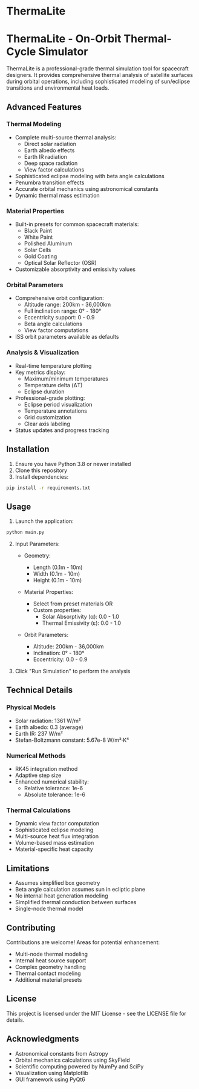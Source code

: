 # ThermaLite

# ThermaLite - On-Orbit Thermal-Cycle Simulator

ThermaLite is a professional-grade thermal simulation tool for spacecraft designers. It provides comprehensive thermal analysis of satellite surfaces during orbital operations, including sophisticated modeling of sun/eclipse transitions and environmental heat loads.

## Advanced Features

### Thermal Modeling
- Complete multi-source thermal analysis:
  - Direct solar radiation
  - Earth albedo effects
  - Earth IR radiation
  - Deep space radiation
  - View factor calculations
- Sophisticated eclipse modeling with beta angle calculations
- Penumbra transition effects
- Accurate orbital mechanics using astronomical constants
- Dynamic thermal mass estimation

### Material Properties
- Built-in presets for common spacecraft materials:
  - Black Paint
  - White Paint
  - Polished Aluminum
  - Solar Cells
  - Gold Coating
  - Optical Solar Reflector (OSR)
- Customizable absorptivity and emissivity values

### Orbital Parameters
- Comprehensive orbit configuration:
  - Altitude range: 200km - 36,000km
  - Full inclination range: 0° - 180°
  - Eccentricity support: 0 - 0.9
  - Beta angle calculations
  - View factor computations
- ISS orbit parameters available as defaults

### Analysis & Visualization
- Real-time temperature plotting
- Key metrics display:
  - Maximum/minimum temperatures
  - Temperature delta (ΔT)
  - Eclipse duration
- Professional-grade plotting:
  - Eclipse period visualization
  - Temperature annotations
  - Grid customization
  - Clear axis labeling
- Status updates and progress tracking

## Installation

1. Ensure you have Python 3.8 or newer installed
2. Clone this repository
3. Install dependencies:
```bash
pip install -r requirements.txt
```

## Usage

1. Launch the application:
```bash
python main.py
```

2. Input Parameters:
   - Geometry:
     - Length (0.1m - 10m)
     - Width (0.1m - 10m)
     - Height (0.1m - 10m)
   
   - Material Properties:
     - Select from preset materials OR
     - Custom properties:
       - Solar Absorptivity (α): 0.0 - 1.0
       - Thermal Emissivity (ε): 0.0 - 1.0
   
   - Orbit Parameters:
     - Altitude: 200km - 36,000km
     - Inclination: 0° - 180°
     - Eccentricity: 0.0 - 0.9

3. Click "Run Simulation" to perform the analysis

## Technical Details

### Physical Models
- Solar radiation: 1361 W/m²
- Earth albedo: 0.3 (average)
- Earth IR: 237 W/m²
- Stefan-Boltzmann constant: 5.67e-8 W/m²·K⁴

### Numerical Methods
- RK45 integration method
- Adaptive step size
- Enhanced numerical stability:
  - Relative tolerance: 1e-6
  - Absolute tolerance: 1e-6

### Thermal Calculations
- Dynamic view factor computation
- Sophisticated eclipse modeling
- Multi-source heat flux integration
- Volume-based mass estimation
- Material-specific heat capacity

## Limitations

- Assumes simplified box geometry
- Beta angle calculation assumes sun in ecliptic plane
- No internal heat generation modeling
- Simplified thermal conduction between surfaces
- Single-node thermal model

## Contributing

Contributions are welcome! Areas for potential enhancement:
- Multi-node thermal modeling
- Internal heat source support
- Complex geometry handling
- Thermal contact modeling
- Additional material presets

## License

This project is licensed under the MIT License - see the LICENSE file for details.

## Acknowledgments

- Astronomical constants from Astropy
- Orbital mechanics calculations using SkyField
- Scientific computing powered by NumPy and SciPy
- Visualization using Matplotlib
- GUI framework using PyQt6 
